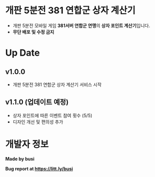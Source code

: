 # 개판 5분전 381 연합군 상자 계산기

- 개판 5분전 모바일 게임 **381서버 연합군 연맹**의 **상자 포인트 계산기**입니다.
- **무단 배포 및 수정 금지**

# Up Date
## v1.0.0
- 개판 5분전 381 연합군 상자 계산기 서비스 시작
## v1.1.0 (업데이트 예정)
- 상자 포인트에 따른 이벤트 참여 횟수 (5/5)
- 디자인 개선 및 편의성 추가


# 개발자 정보
**Made by busi**

**Bug report at https://litt.ly/busi**
